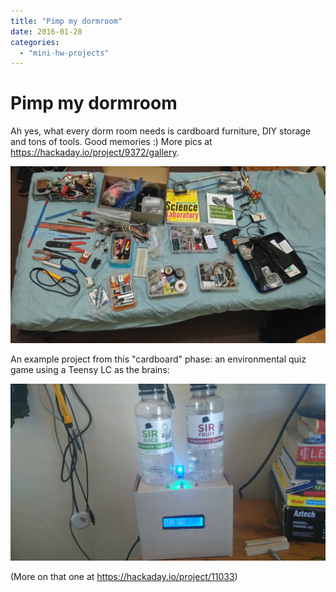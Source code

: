 ```yaml
---
title: "Pimp my dormroom"
date: 2016-01-28
categories: 
  - "mini-hw-projects"
---
```


# Pimp my dormroom

Ah yes, what every dorm room needs is cardboard furniture, DIY storage and tons of tools. Good memories :) More pics at https://hackaday.io/project/9372/gallery. 

![](images/2529961454008115636.jpg)

An example project from this "cardboard" phase: an environmental quiz game using a Teensy LC as the brains:

![](images/2784081460630612347.jpg)

(More on that one at https://hackaday.io/project/11033)